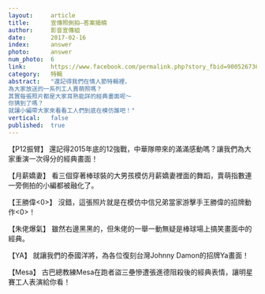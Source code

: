 ```yaml
---
layout:     article
title:      宣傳照側拍—答案揭曉
author:     影音宣傳組
date:       2017-02-16
index:      answer
photo:      answer
num_photo:  6
link:       https://www.facebook.com/permalink.php?story_fbid=900526736756111&id=815683195240466
category:   特輯
abstract:   "還記得我們在情人節特輯裡，
為大家放送的一系列工人賣萌照嗎？
其實每張照片都是大家耳熟能詳的經典畫面呢～
你猜到了嗎？
就讓小編帶大家來看看工人們到底在模仿誰吧！"
vertical:   false
published:  true
---
```


   【P12振臂】
   還記得2015年底的12強戰，中華隊帶來的滿滿感動嗎？讓我們為大家重演一次得分的經典畫面！

   【月薪嬌妻】
   看三個穿著棒球裝的大男孩模仿月薪嬌妻裡面的舞蹈，賣萌指數連一旁側拍的小編都被融化了。

   【王勝偉<0>】
   沒錯，這張照片就是在模仿中信兄弟當家游擊手王勝偉的招牌動作<0>！

   【朱佬爆氣】
   雖然右邊黑黑的，但朱佬的一舉一動無疑是棒球場上搞笑畫面中的經典。

   【YA】
   就讓我們的泰國洋將，為各位復刻台灣Johnny Damon的招牌Ya畫面！

   【Mesa】
   古巴總教練Mesa在跑者盜三壘慘遭張進德阻殺後的經典表情，讓明星賽工人表演給你看！
